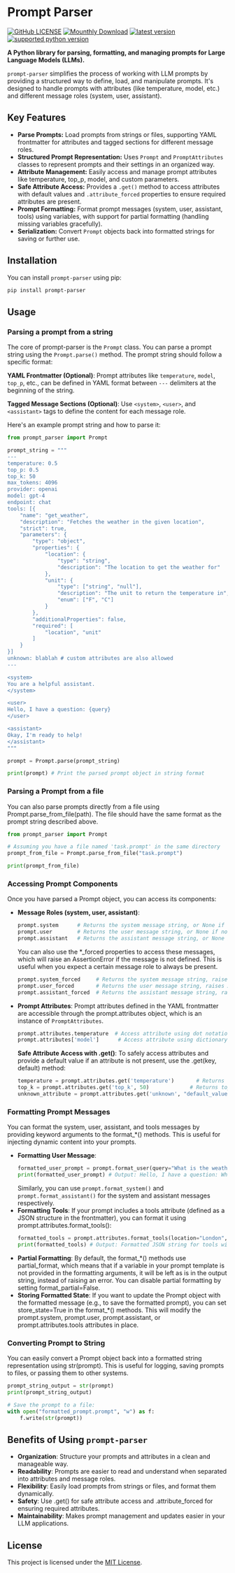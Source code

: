 # Prompt Parser

[![GitHub LICENSE](https://img.shields.io/github/license/nank1ro/prompt-parser)](https://github.com/nank1ro/prompt-parser/blob/main/LICENSE)
[![Mounthly Download](https://img.shields.io/pypi/dm/prompt-parser)](https://pypistats.org/packages/prompt-parser)
[![latest version](https://img.shields.io/pypi/v/prompt-parser.svg?style=flat)](https://pypi.org/project/prompt-parser/)
[![supported python version](https://img.shields.io/pypi/pyversions/prompt-parser)](https://pypi.org/project/prompt-parser)

**A Python library for parsing, formatting, and managing prompts for Large Language Models (LLMs).**

`prompt-parser` simplifies the process of working with LLM prompts by providing a structured way to define, load, and manipulate prompts. It's designed to handle prompts with attributes (like temperature, model, etc.) and different message roles (system, user, assistant).

## Key Features

*   **Parse Prompts:** Load prompts from strings or files, supporting YAML frontmatter for attributes and tagged sections for different message roles.
*   **Structured Prompt Representation:**  Uses `Prompt` and `PromptAttributes` classes to represent prompts and their settings in an organized way.
*   **Attribute Management:** Easily access and manage prompt attributes like temperature, top\_p, model, and custom parameters.
*   **Safe Attribute Access:**  Provides a `.get()` method to access attributes with default values and `.attribute_forced` properties to ensure required attributes are present.
*   **Prompt Formatting:**  Format prompt messages (system, user, assistant, tools) using variables, with support for partial formatting (handling missing variables gracefully).
*   **Serialization:** Convert `Prompt` objects back into formatted strings for saving or further use.

## Installation

You can install `prompt-parser` using pip:

```bash
pip install prompt-parser
```

## Usage

### Parsing a prompt from a string

The core of prompt-parser is the `Prompt` class. You can parse a prompt string using the `Prompt.parse()` method. The prompt string should follow a specific format:

__YAML Frontmatter (Optional)__: Prompt attributes like `temperature`, `model`, `top_p`, etc., can be defined in YAML format between `---` delimiters at the beginning of the string.

__Tagged Message Sections (Optional)__: Use `<system>`, `<user>`, and `<assistant>` tags to define the content for each message role.

Here's an example prompt string and how to parse it:

```python
from prompt_parser import Prompt

prompt_string = """
---
temperature: 0.5
top_p: 0.5
top_k: 50
max_tokens: 4096
provider: openai
model: gpt-4
endpoint: chat
tools: [{
    "name": "get_weather",
    "description": "Fetches the weather in the given location",
    "strict": true,
    "parameters": {
        "type": "object",
        "properties": {
            "location": {
                "type": "string",
                "description": "The location to get the weather for"
            },
            "unit": {
                "type": ["string", "null"],
                "description": "The unit to return the temperature in",
                "enum": ["F", "C"]
            }
        },
        "additionalProperties": false,
        "required": [
            "location", "unit"
        ]
    }
}]
unknown: blablah # custom attributes are also allowed
---

<system>
You are a helpful assistant.
</system>

<user>
Hello, I have a question: {query}
</user>

<assistant>
Okay, I'm ready to help!
</assistant>
"""

prompt = Prompt.parse(prompt_string)

print(prompt) # Print the parsed prompt object in string format
```

### Parsing a Prompt from a file

You can also parse prompts directly from a file using Prompt.parse_from_file(path).
The file should have the same format as the prompt string described above.

```py
from prompt_parser import Prompt

# Assuming you have a file named 'task.prompt' in the same directory
prompt_from_file = Prompt.parse_from_file("task.prompt")

print(prompt_from_file)
```
### Accessing Prompt Components

Once you have parsed a Prompt object, you can access its components:
- __Message Roles (system, user, assistant)__: 
  ```py
  prompt.system      # Returns the system message string, or None if not present
  prompt.user        # Returns the user message string, or None if not present
  prompt.assistant   # Returns the assistant message string, or None if not present
  ```
  You can also use the *_forced properties to access these messages, which will raise an AssertionError if the message is not defined. This is useful when you expect a certain message role to always be present.
  ```py
  prompt.system_forced     # Returns the system message string, raises AssertionError if system message is missing
  prompt.user_forced       # Returns the user message string, raises AssertionError if user message is missing
  prompt.assistant_forced  # Returns the assistant message string, raises AssertionError if assistant message is missing
  ```
- __Prompt Attributes__:
  Prompt attributes defined in the YAML frontmatter are accessible through the prompt.attributes object, which is an instance of `PromptAttributes`.
  ```py
  prompt.attributes.temperature  # Access attribute using dot notation
  prompt.attributes['model']      # Access attribute using dictionary-like notation
  ```
  __Safe Attribute Access with .get()__:
  To safely access attributes and provide a default value if an attribute is not present, use the .get(key, default) method:
  ```py
  temperature = prompt.attributes.get('temperature')       # Returns temperature value or None if not defined
  top_k = prompt.attributes.get('top_k', 50)             # Returns top_k value or 50 if not defined
  unknown_attribute = prompt.attributes.get('unknown', "default_value") # Returns "default_value" if 'unknown' is not defined
  ```

### Formatting Prompt Messages

You can format the system, user, assistant, and tools messages by providing keyword arguments to the format_*() methods. This is useful for injecting dynamic content into your prompts.

- __Formatting User Message__:
  ```py
  formatted_user_prompt = prompt.format_user(query="What is the weather in London?")
  print(formatted_user_prompt) # Output: Hello, I have a question: What is the weather in London?
  ```
  Similarly, you can use `prompt.format_system()` and `prompt.format_assistant()` for the system and assistant messages respectively.
- __Formatting Tools__:
  If your prompt includes a tools attribute (defined as a JSON structure in the frontmatter), you can format it using prompt.attributes.format_tools():
  ```py
  formatted_tools = prompt.attributes.format_tools(location="London", unit="C")
  print(formatted_tools) # Output: Formatted JSON string for tools with "location": "London", "unit": "C"
  ```
- __Partial Formatting__:
  By default, the format_*() methods use partial_format, which means that if a variable in your prompt template is not provided in the formatting arguments, it will be left as is in the output string, instead of raising an error. You can disable partial formatting by setting format_partial=False.
- __Storing Formatted State__:
  If you want to update the Prompt object with the formatted message (e.g., to save the formatted prompt), you can set store_state=True in the format_*() methods. This will modify the prompt.system, prompt.user, prompt.assistant, or prompt.attributes.tools attributes in place.

### Converting Prompt to String

You can easily convert a Prompt object back into a formatted string representation using str(prompt). This is useful for logging, saving prompts to files, or passing them to other systems.
```py
prompt_string_output = str(prompt)
print(prompt_string_output)

# Save the prompt to a file:
with open("formatted_prompt.prompt", "w") as f:
    f.write(str(prompt))
```

## Benefits of Using `prompt-parser`

- __Organization__: Structure your prompts and attributes in a clean and manageable way.
- __Readability__: Prompts are easier to read and understand when separated into attributes and message roles.
- __Flexibility__: Easily load prompts from strings or files, and format them dynamically.
- __Safety__: Use .get() for safe attribute access and .attribute_forced for ensuring required attributes.
- __Maintainability__: Makes prompt management and updates easier in your LLM applications.

## License

This project is licensed under the [MIT License](https://raw.githubusercontent.com/nank1ro/prompt-parser/refs/heads/main/LICENSE).
